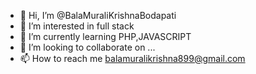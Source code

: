 - 👋 Hi, I’m @BalaMuraliKrishnaBodapati
- 👀 I’m interested in full stack 
- 🌱 I’m currently learning PHP,JAVASCRIPT
- 💞️ I’m looking to collaborate on ...
- 📫 How to reach me  balamuralikrishna899@gmail.com

<!---
BalaMuraliKrishnaBodapati/BalaMuraliKrishnaBodapati is a ✨ special ✨ repository because its `README.md` (this file) appears on your GitHub profile.
You can click the Preview link to take a look at your changes.
--->
